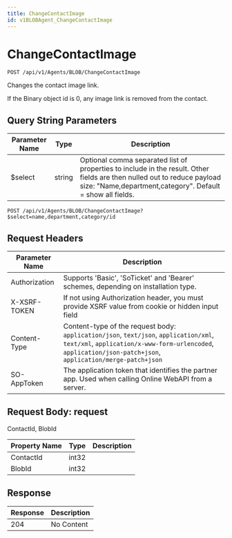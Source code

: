 ```yaml
---
title: ChangeContactImage
id: v1BLOBAgent_ChangeContactImage
---
```


# ChangeContactImage

```http
POST /api/v1/Agents/BLOB/ChangeContactImage
```

Changes the contact image link.

If the Binary object id is 0, any image link is removed from the contact.





## Query String Parameters

| Parameter Name | Type |  Description |
|----------------|------|--------------|
| $select | string |  Optional comma separated list of properties to include in the result. Other fields are then nulled out to reduce payload size: "Name,department,category". Default = show all fields. |

```http
POST /api/v1/Agents/BLOB/ChangeContactImage?$select=name,department,category/id
```


## Request Headers

| Parameter Name | Description |
|----------------|-------------|
| Authorization  | Supports 'Basic', 'SoTicket' and 'Bearer' schemes, depending on installation type. |
| X-XSRF-TOKEN   | If not using Authorization header, you must provide XSRF value from cookie or hidden input field |
| Content-Type | Content-type of the request body: `application/json`, `text/json`, `application/xml`, `text/xml`, `application/x-www-form-urlencoded`, `application/json-patch+json`, `application/merge-patch+json` |
| SO-AppToken | The application token that identifies the partner app. Used when calling Online WebAPI from a server. |

## Request Body: request  

ContactId, BlobId 

| Property Name | Type |  Description |
|----------------|------|--------------|
| ContactId | int32 |  |
| BlobId | int32 |  |


## Response


| Response | Description |
|----------------|-------------|
| 204 | No Content |